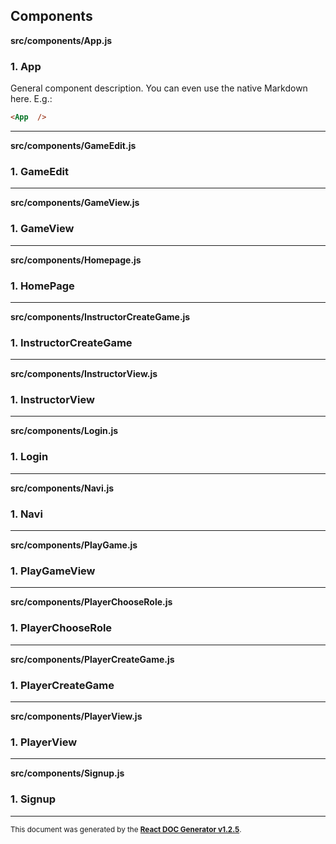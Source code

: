 Components
----------

**src/components/App.js**

### 1. App

General component description.
You can even use the native Markdown here.
E.g.:
```html
<App  />
```   




-----
**src/components/GameEdit.js**

### 1. GameEdit




-----
**src/components/GameView.js**

### 1. GameView




-----
**src/components/Homepage.js**

### 1. HomePage




-----
**src/components/InstructorCreateGame.js**

### 1. InstructorCreateGame




-----
**src/components/InstructorView.js**

### 1. InstructorView




-----
**src/components/Login.js**

### 1. Login




-----
**src/components/Navi.js**

### 1. Navi




-----
**src/components/PlayGame.js**

### 1. PlayGameView




-----
**src/components/PlayerChooseRole.js**

### 1. PlayerChooseRole




-----
**src/components/PlayerCreateGame.js**

### 1. PlayerCreateGame




-----
**src/components/PlayerView.js**

### 1. PlayerView




-----
**src/components/Signup.js**

### 1. Signup




-----

<sub>This document was generated by the <a href="https://github.com/marborkowski/react-doc-generator" target="_blank">**React DOC Generator v1.2.5**</a>.</sub>
